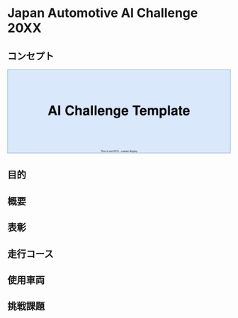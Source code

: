 # Japan Automotive AI Challenge 20XX

## コンセプト

![concept](./assets/concept.drawio.svg)

## 目的

## 概要

## 表彰

## 走行コース

## 使用車両

## 挑戦課題
